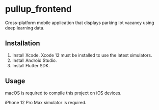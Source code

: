 # pullup_frontend

Cross-platform mobile application that displays parking lot vacancy using deep learning data.

## Installation
1. Install Xcode. Xcode 12 must be installed to use the latest simulators.
3. Install Android Studio.
4. Install Flutter SDK.



## Usage
macOS is required to compile this project on iOS devices.

iPhone 12 Pro Max simulator is required.



